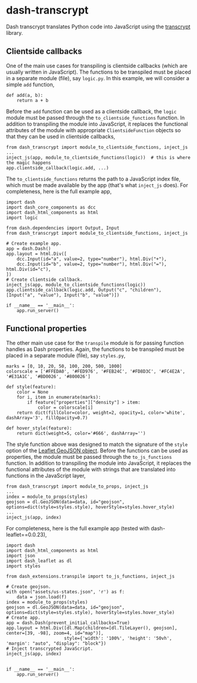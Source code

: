# dash-transcrypt

Dash transcrypt translates Python code into JavaScript using the [transcrypt](https://www.transcrypt.org/) library. 

## Clientside callbacks

One of the main use cases for transpiling is clientside callbacks (which are usually written in JavaScript). The functions to be transpiled must be placed in a separate module (file), say `logic.py`. In this example, we will consider a simple `add` function,

    def add(a, b):
        return a + b
        
Before the `add` function can be used as a clientside callback, the `logic` module must be passed through the `to_clientside_functions` function. In addition to transpiling the module into JavaScript, it replaces the functional attributes of the module with appropriate `ClientsideFunction` objects so that they can be used in clientside callbacks,

    from dash_transcrypt import module_to_clientside_functions, inject_js
    ...
    inject_js(app, module_to_clientside_functions(logic))  # this is where the magic happens
    app.clientside_callback(logic.add, ...)

The `to_clientside_functions` returns the path to a JavaScript index file, which must be made available by the app (that's what `inject_js` does). For completeness, here is the full example app,

    import dash
    import dash_core_components as dcc
    import dash_html_components as html
    import logic
    
    from dash.dependencies import Output, Input
    from dash_transcrypt import module_to_clientside_functions, inject_js
    
    # Create example app.
    app = dash.Dash()
    app.layout = html.Div([
        dcc.Input(id="a", value=2, type="number"), html.Div("+"),
        dcc.Input(id="b", value=2, type="number"), html.Div("="), html.Div(id="c"),
    ])
    # Create clientside callback.
    inject_js(app, module_to_clientside_functions(logic))
    app.clientside_callback(logic.add, Output("c", "children"), [Input("a", "value"), Input("b", "value")])
    
    if __name__ == '__main__':
        app.run_server()

## Functional properties

The other main use case for the `transpile` module is for passing function handles as Dash properties. Again, the functions to be transpiled must be placed in a separate module (file), say `styles.py`,
 
    marks = [0, 10, 20, 50, 100, 200, 500, 1000]
    colorscale = ['#FFEDA0', '#FED976', '#FEB24C', '#FD8D3C', '#FC4E2A', '#E31A1C', '#BD0026', '#800026']
    
    def style(feature):
        color = None
        for i, item in enumerate(marks):
            if feature["properties"]["density"] > item:
                color = colorscale[i]
        return dict(fillColor=color, weight=2, opacity=1, color='white', dashArray='3', fillOpacity=0.7)
    
    def hover_style(feature):
        return dict(weight=5, color='#666', dashArray='')

The style function above was designed to match the signature of the `style` option of the [Leaflet GeoJSON object](https://leafletjs.com/reference-0.7.7.html#geojson-style). Before the functions can be used as properties, the module must be passed through the `to_js_functions` function. In addition to transpiling the module into JavaScript, it replaces the functional attributes of the module with strings that are translated into functions in the JavaScript layer,

    from dash_transcrypt import module_to_props, inject_js
    ...
    index = module_to_props(styles) 
    geojson = dl.GeoJSON(data=data, id="geojson", options=dict(style=styles.style), hoverStyle=styles.hover_style)
    ...
    inject_js(app, index)

For completeness, here is the full example app (tested with dash-leaflet==0.0.23),

    import dash
    import dash_html_components as html
    import json
    import dash_leaflet as dl
    import styles
    
    from dash_extensions.transpile import to_js_functions, inject_js
    
    # Create geojson.
    with open("assets/us-states.json", 'r') as f:
        data = json.load(f)
    index = module_to_props(styles) 
    geojson = dl.GeoJSON(data=data, id="geojson", options=dict(style=styles.style), hoverStyle=styles.hover_style)
    # Create app.
    app = dash.Dash(prevent_initial_callbacks=True)
    app.layout = html.Div([dl.Map(children=[dl.TileLayer(), geojson], center=[39, -98], zoom=4, id="map")],
                          style={'width': '100%', 'height': '50vh', 'margin': "auto", "display": "block"})
    # Inject transcrypted JavaScript.
    inject_js(app, index)
    
    
    if __name__ == '__main__':
        app.run_server()
